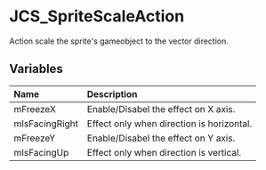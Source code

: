 # JCS_SpriteScaleAction

Action scale the sprite's gameobject to the vector direction.

## Variables

| Name           | Description                               |
|:---------------|:------------------------------------------|
| mFreezeX       | Enable/Disabel the effect on X axis.      |
| mIsFacingRight | Effect only when direction is horizontal. |
| mFreezeY       | Enable/Disabel the effect on Y axis.      |
| mIsFacingUp    | Effect only when direction is vertical.   |
